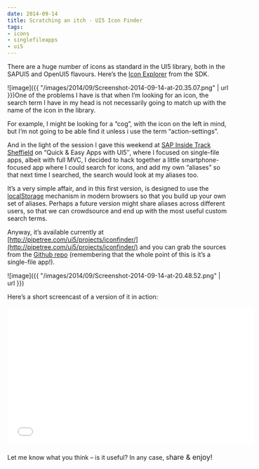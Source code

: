 ```yaml
---
date: 2014-09-14
title: Scratching an itch - UI5 Icon Finder
tags:
- icons
- singlefileapps
- ui5
---
```



There are a huge number of icons as standard in the UI5 library, both in the SAPUI5 and OpenUI5 flavours. Here’s the [Icon Explorer](https://openui5.hana.ondemand.com/test-resources/sap/m/demokit/icon-explorer/index.html) from the SDK.

![image]({{ "/images/2014/09/Screenshot-2014-09-14-at-20.35.07.png" | url }})One of the problems I have is that when I’m looking for an icon, the search term I have in my head is not necessarily going to match up with the name of the icon in the library.

For example, I might be looking for a “cog”, with the icon on the left in mind, but I’m not going to be able find it unless i use the term “action-settings”.

And in the light of the session I gave this weekend at [SAP Inside Track Sheffield](http://scn.sap.com/community/events/inside-track/blog/2014/05/02/sap-inside-track-sheffield--uk) on “Quick & Easy Apps with UI5″, where I focused on single-file apps, albeit with full MVC, I decided to hack together a little smartphone-focused app where I could search for icons, and add my own “aliases” so that next time I searched, the search would look at my aliases too.

It’s a very simple affair, and in this first version, is designed to use the [localStorage](http://diveintohtml5.info/storage.html) mechanism in modern browsers so that you build up your own set of aliases. Perhaps a future version might share aliases across different users, so that we can crowdsource and end up with the most useful custom search terms.

Anyway, it’s available currently at [http://pipetree.com/ui5/projects/iconfinder/](http://pipetree.com/ui5/projects/iconfinder/) and you can grab the sources from the [Github repo](https://github.com/qmacro/iconfinder) (remembering that the whole point of this is it’s a single-file app!).

![image]({{ "/images/2014/09/Screenshot-2014-09-14-at-20.48.52.png" | url }})

Here’s a short screencast of a version of it in action:

<iframe allowfullscreen="" frameborder="0" height="315" src="//www.youtube.com/embed/laNprcrApKc" width="560"></iframe>

Let me know what you think – is it useful? In any case, s<span style="line-height: 1.714285714; font-size: 1rem;">hare & enjoy!</span>

 
